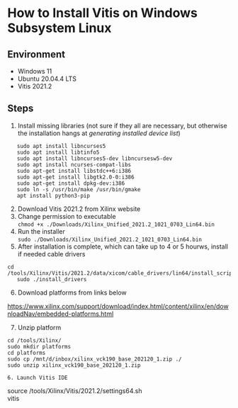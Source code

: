 # How to Install Vitis on Windows Subsystem Linux

## Environment
* Windows 11
* Ubuntu 20.04.4 LTS
* Vitis 2021.2

## Steps

1. Install missing libraries (not sure if they all are necessary, but otherwise the installation hangs at _generating installed device list_)  
```
   sudo apt install libncurses5
   sudo apt install libtinfo5
   sudo apt install libncurses5-dev libncursesw5-dev
   sudo apt install ncurses-compat-libs
   sudo apt-get install libstdc++6:i386
   sudo apt-get install libgtk2.0-0:i386
   sudo apt-get install dpkg-dev:i386
   sudo ln -s /usr/bin/make /usr/bin/gmake
   apt install python3-pip
```
2. Download Vitis 2021.2 from Xilinx website
3. Change permission to executable  
`chmod +x ./Downloads/Xilinx_Unified_2021.2_1021_0703_Lin64.bin`
4. Run the installer  
`sudo ./Downloads/Xilinx_Unified_2021.2_1021_0703_Lin64.bin`
5. After installation is complete, which can take up to 4 or 5 hourws, install if needed cable drivers
```
cd /tools/Xilinx/Vitis/2021.2/data/xicom/cable_drivers/lin64/install_script/install_drivers
   sudo ./install_drivers
```
6. Download platforms from links below

https://www.xilinx.com/support/download/index.html/content/xilinx/en/downloadNav/embedded-platforms.html

7. Unzip platform
```
cd /tools/Xilinx/
sudo mkdir platforms
cd platforms
sudo cp /mnt/d/inbox/xilinx_vck190_base_202120_1.zip ./
sudo unzip xilinx_vck190_base_202120_1.zip

6. Launch Vitis IDE
```
   source /tools/Xilinx/Vitis/2021.2/settings64.sh  
   vitis
```
